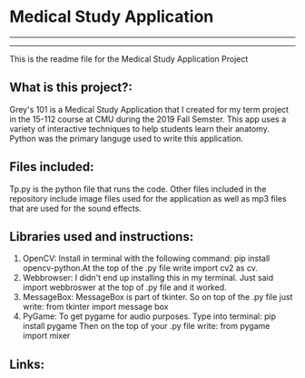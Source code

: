 # Medical Study Application
---------------------------
---------------------------
 
This is the readme file for the Medical Study Application Project

## What is this project?:

Grey's 101 is a Medical Study Application that I created for my term project in the 15-112 course at CMU during the 2019 Fall Semster. This app uses a variety of interactive techniques to help students learn their anatomy. Python was the primary languge used to write this application.

## Files included:

Tp.py is the python file that runs the code. Other files included in the repository include image files used for the application as well as mp3 files that are used for the sound effects. 

## Libraries used and instructions:
1. OpenCV:
    Install in terminal with the following command: pip install opencv-python.At the top of the .py file write import cv2 as cv.
2. Webbrowser:
    I didn't end up installing this in my terminal. Just said import webbroswer at the top of .py file and it worked.
3. MessageBox:
    MessageBox is part of tkinter. So on top of the .py file just write: 
    from tkinter import message box
4. PyGame:
    To get pygame for audio purposes. Type into terminal: pip install pygame
	Then on the top of your .py file write: 
    from pygame import mixer

## Links:
